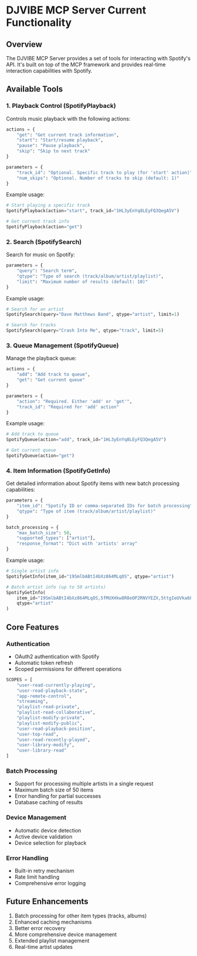 # DJVIBE MCP Server Current Functionality

## Overview
The DJVIBE MCP Server provides a set of tools for interacting with Spotify's API. It's built on top of the MCP framework and provides real-time interaction capabilities with Spotify.

## Available Tools

### 1. Playback Control (SpotifyPlayback)
Controls music playback with the following actions:

```python
actions = {
    "get": "Get current track information",
    "start": "Start/resume playback",
    "pause": "Pause playback",
    "skip": "Skip to next track"
}

parameters = {
    "track_id": "Optional. Specific track to play (for 'start' action)",
    "num_skips": "Optional. Number of tracks to skip (default: 1)"
}
```

Example usage:
```python
# Start playing a specific track
SpotifyPlayback(action="start", track_id="1HL3yEnYq8LEyFQ3QegA5V")

# Get current track info
SpotifyPlayback(action="get")
```

### 2. Search (SpotifySearch)
Search for music on Spotify:

```python
parameters = {
    "query": "Search term",
    "qtype": "Type of search (track/album/artist/playlist)",
    "limit": "Maximum number of results (default: 10)"
}
```

Example usage:
```python
# Search for an artist
SpotifySearch(query="Dave Matthews Band", qtype="artist", limit=1)

# Search for tracks
SpotifySearch(query="Crash Into Me", qtype="track", limit=5)
```

### 3. Queue Management (SpotifyQueue)
Manage the playback queue:

```python
actions = {
    "add": "Add track to queue",
    "get": "Get current queue"
}

parameters = {
    "action": "Required. Either 'add' or 'get'",
    "track_id": "Required for 'add' action"
}
```

Example usage:
```python
# Add track to queue
SpotifyQueue(action="add", track_id="1HL3yEnYq8LEyFQ3QegA5V")

# Get current queue
SpotifyQueue(action="get")
```

### 4. Item Information (SpotifyGetInfo)
Get detailed information about Spotify items with new batch processing capabilities:

```python
parameters = {
    "item_id": "Spotify ID or comma-separated IDs for batch processing",
    "qtype": "Type of item (track/album/artist/playlist)"
}

batch_processing = {
    "max_batch_size": 50,
    "supported_types": ["artist"],
    "response_format": "Dict with 'artists' array"
}
```

Example usage:
```python
# Single artist info
SpotifyGetInfo(item_id="19SmlbABtI4bXz864MLqOS", qtype="artist")

# Batch artist info (up to 50 artists)
SpotifyGetInfo(
    item_id="19SmlbABtI4bXz864MLqOS,5fMUXHkw8R8eOP2RNVYEZX,5ttgIeUVka6FLyi00Uu5h8",
    qtype="artist"
)
```

## Core Features

### Authentication
- OAuth2 authentication with Spotify
- Automatic token refresh
- Scoped permissions for different operations

```python
SCOPES = [
    "user-read-currently-playing",
    "user-read-playback-state",
    "app-remote-control",
    "streaming",
    "playlist-read-private",
    "playlist-read-collaborative",
    "playlist-modify-private",
    "playlist-modify-public",
    "user-read-playback-position",
    "user-top-read",
    "user-read-recently-played",
    "user-library-modify",
    "user-library-read"
]
```

### Batch Processing
- Support for processing multiple artists in a single request
- Maximum batch size of 50 items
- Error handling for partial successes
- Database caching of results

### Device Management
- Automatic device detection
- Active device validation
- Device selection for playback

### Error Handling
- Built-in retry mechanism
- Rate limit handling
- Comprehensive error logging

## Future Enhancements
1. Batch processing for other item types (tracks, albums)
2. Enhanced caching mechanisms
3. Better error recovery
4. More comprehensive device management
5. Extended playlist management
6. Real-time artist updates